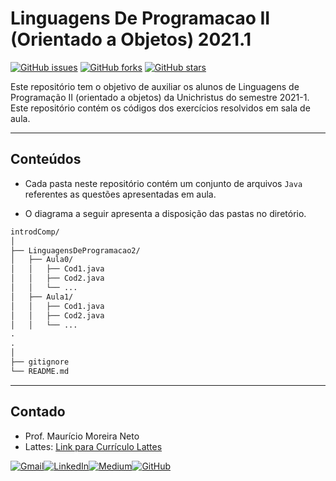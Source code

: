 # **Linguagens De Programacao II (Orientado a Objetos) 2021.1**

[![GitHub issues](https://img.shields.io/github/issues/maumneto/LinguagensDeProgramacao2)](https://github.com/maumneto/LinguagensDeProgramacao2/issues)
[![GitHub forks](https://img.shields.io/github/forks/maumneto/LinguagensDeProgramacao2)](https://github.com/maumneto/LinguagensDeProgramacao2/network)
[![GitHub stars](https://img.shields.io/github/stars/maumneto/LinguagensDeProgramacao2)](https://github.com/maumneto/LinguagensDeProgramacao2/stargazers)

Este repositório tem o objetivo de auxiliar os alunos de Linguagens de Programação II (orientado a objetos) da Unichristus do semestre 2021-1. 
Este repositório contém os códigos dos exercícios resolvidos em sala de aula.

---

## **Conteúdos**

- Cada pasta neste repositório contém um conjunto de arquivos `Java` referentes as questões apresentadas em aula.

- O diagrama a seguir apresenta a disposição das pastas no diretório.


```markdown
introdComp/
│
├── LinguagensDeProgramacao2/
│   ├── Aula0/
│   │   ├── Cod1.java
│   │   ├── Cod2.java
│   │   └── ...
│   ├── Aula1/
│   │   ├── Cod1.java
│   │   ├── Cod2.java
│   │   └── ...
.
.
│
├── gitignore
└── README.md
```
---

## **Contado**

- Prof. Maurício Moreira Neto 
- Lattes: [Link para Currículo Lattes](http://lattes.cnpq.br/7534400645876830)
  
[![Gmail](https://img.shields.io/badge/Gmail-D14836?style=for-the-badge&logo=gmail&logoColor=white)](mailto:maumneto@gmail.com)[![LinkedIn](https://img.shields.io/badge/LinkedIn-0077B5?style=for-the-badge&logo=linkedin&logoColor=white)](https://www.linkedin.com/in/maumneto/)[![Medium](https://img.shields.io/badge/Medium-12100E?style=for-the-badge&logo=medium&logoColor=white)](https://medium.com/@maumneto)[![GitHub](https://img.shields.io/badge/GitHub-100000?style=for-the-badge&logo=github&logoColor=white)](https://github.com/maumneto)